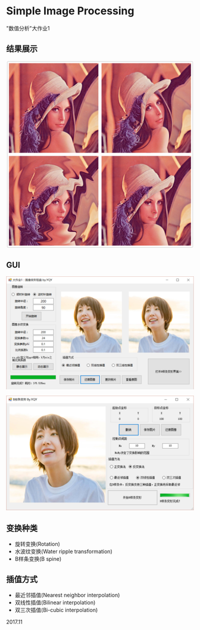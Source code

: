 # Simple Image Processing

"数值分析"大作业1

## 结果展示

![Results](picShow/results.jpg)

## GUI

![main](picShow/main.png)

![B spine](picShow/Bspine.png)

## 变换种类

- 旋转变换(Rotation)
- 水波纹变换(Water ripple transformation)
- B样条变换(B spine)

## 插值方式

- 最近邻插值(Nearest neighbor interpolation)
- 双线性插值(Bilinear interpolation)
- 双三次插值(Bi-cubic interpolation)

2017.11

